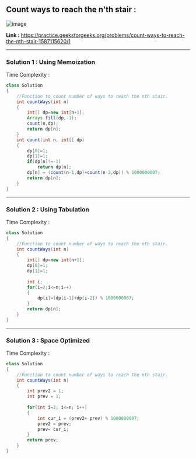 ## Count ways to reach the n'th stair :

![image](https://user-images.githubusercontent.com/23376002/167246815-1232a223-3529-49a7-bb51-d4a9b533bb86.png)


**Link :** https://practice.geeksforgeeks.org/problems/count-ways-to-reach-the-nth-stair-1587115620/1


-----------------------------------------------------------------------------------------------------------------------------------------------------


### Solution 1 : Using Memoization

Time Complexity :


```java
class Solution
{
    //Function to count number of ways to reach the nth stair.
    int countWays(int n)
    {
        int[] dp=new int[n+1];
        Arrays.fill(dp,-1);
        count(n,dp);
        return dp[n];
    }
    int count(int n, int[] dp)
    {
        dp[0]=1;
        dp[1]=1;
        if(dp[n]!=-1)
            return dp[n];
        dp[n] = (count(n-1,dp)+count(n-2,dp)) % 1000000007;
        return dp[n];
    }
}

```

-----------------------------------------------------------------------------------------------------------------------------------------------------


### Solution 2 : Using Tabulation

Time Complexity :


```java
class Solution
{
    //Function to count number of ways to reach the nth stair.
    int countWays(int n)
    {
        int[] dp=new int[n+1];
        dp[0]=1;
        dp[1]=1;
        
        int i;
        for(i=2;i<=n;i++)
        {
            dp[i]=(dp[i-1]+dp[i-2]) % 1000000007;
        }
        return dp[n];
    }
}
```

-----------------------------------------------------------------------------------------------------------------------------------------------------


### Solution 3 : Space Optimized

Time Complexity :


```java
class Solution
{
    //Function to count number of ways to reach the nth stair.
    int countWays(int n)
    {
        int prev2 = 1;
        int prev = 1;
  
        for(int i=2; i<=n; i++)
        {
            int cur_i = (prev2+ prev) % 1000000007;
            prev2 = prev;
            prev= cur_i;
        }
        return prev;
    }
}
```



